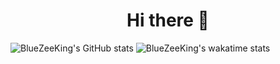 <h1 align="center">Hi there 👋</h1>

![BlueZeeKing's GitHub stats](https://github-readme-stats.vercel.app/api?username=BlueZeeKing&show_icons=true&theme=dark)
![BlueZeeKing's wakatime stats](https://github-readme-stats.vercel.app/api/wakatime?username=BlueZeeKing&show_icons=true&theme=dark&cache_seconds=1800)
